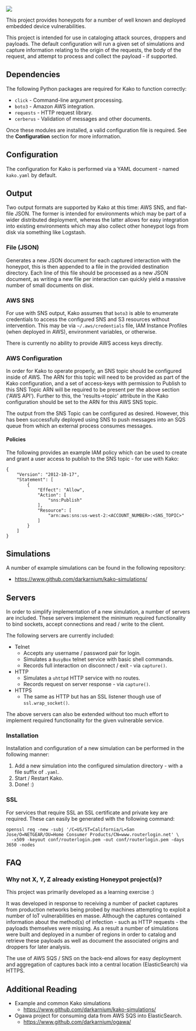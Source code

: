 ![](https://github.com/darkarnium/kako/raw/master/docs/images/kako.png?raw=true)

This project provides honeypots for a number of well known and deployed embedded device vulnerabilities.

This project is intended for use in cataloging attack sources, droppers and payloads. The default configuration will run a given set of simulations and capture information relating to the origin of the requests, the body of the request, and attempt to process and collect the payload - if supported.

## Dependencies

The following Python packages are required for Kako to function correctly:

* `click` - Command-line argument processing.
* `boto3` - Amazon AWS integration.
* `requests` - HTTP request library.
* `cerberus` - Validation of messages and other documents.

Once these modules are installed, a valid configuration file is required. See the **Configuration** section for more information.

## Configuration

The configuration for Kako is performed via a YAML document - named `kako.yaml` by default.

## Output

Two output formats are supported by Kako at this time: AWS SNS, and flat-file JSON. The former is intended for environments which may be part of a wider distributed deployment, whereas the latter allows for easy integration into existing environments which may also collect other honeypot logs from disk via something like Logstash.

### File (JSON)

Generates a new JSON document for each captured interaction with the honeypot, this is then appended to a file in the provided destination directory. Each line of this file should be processed as a new JSON document, as writing a new file per interaction can quickly yield a massive number of small documents on disk.

### AWS SNS

For use with SNS output, Kako assumes that `boto3` is able to enumerate credentials to access the configured SNS and S3 resources without intervention. This may be via `~/.aws/credentials` file, IAM Instance Profiles (when deployed in AWS), environment variables, or otherwise.

There is currently no ability to provide AWS access keys directly.

### AWS Configuration

In order for Kako to operate properly, an SNS topic should be configured inside of AWS. The ARN for this topic will need to be provided as part of the Kako configuration, and a set of access-keys with permission to Publish to this SNS Topic ARN will be required to be present per the above section ('AWS API'). Further to this, the 'results->topic' attribute in the Kako configuration should be set to the ARN for this AWS SNS topic.

The output from the SNS Topic can be configured as desired. However, this has been successfully deployed using SNS to push messages into an SQS queue from which an external process consumes messages.

#### Policies

The following provides an example IAM policy which can be used to create and grant a user access to publish to the SNS topic - for use with Kako:

```
{
    "Version": "2012-10-17",
    "Statement": [
        {
            "Effect": "Allow",
            "Action": [
                "sns:Publish"
            ],
            "Resource": [
                "arn:aws:sns:us-west-2:<ACCOUNT_NUMBER>:<SNS_TOPIC>"
            ]
        }
    ]
}
```

## Simulations

A number of example simulations can be found in the following repository:

* https://www.github.com/darkarnium/kako-simulations/

## Servers

In order to simplify implementation of a new simulation, a number of servers are included. These servers implement the minimum required functionality to bind sockets, accept connections and read / write to the client.

The following servers are currently included:

* Telnet
    * Accepts any username / password pair for login.
    * Simulates a `BusyBox` telnet service with basic shell commands.
    * Records full interaction on disconnect / exit - via `capture()`.
* HTTP
    * Simulates a `uhttpd` HTTP service with no routes.
    * Records request on server response - via `capture()`.
* HTTPS
    * The same as HTTP but has an SSL listener though use of `ssl.wrap_socket()`.

The above servers can also be extended without too much effort to implement required functionality for the given vulnerable service.

### Installation

Installation and configuration of a new simulation can be performed in the following manner:

1. Add a new simulation into the configured simulation directory - with a file suffix of `.yaml`.
2. Start / Restart Kako.
3. Done! :)

### SSL

For services that require SSL an SSL certificate and private key are required. These can easily be generated with the following command:

```
openssl req -new -subj '/C=US/ST=California/L=San Jose/O=NETGEAR/OU=Home Consumer Products/CN=www.routerlogin.net' \
  -x509 -keyout conf/routerlogin.pem -out conf/routerlogin.pem -days 3650 -nodes
```

## FAQ

### Why not X, Y, Z already existing Honeypot project(s)?

This project was primarily developed as a learning exercise :)

It was developed in response to receiving a number of packet captures from production networks being probed by machines attempting to exploit a number of IoT vulnerabilities en masse. Although the captures contained information about the method(s) of infection - such as HTTP requests - the payloads themselves were missing. As a result a number of simulations were built and deployed in a number of regions in order to catalog and retrieve these payloads as well as document the associated origins and droppers for later analysis.

The use of AWS SQS / SNS on the back-end allows for easy deployment and aggregation of captures back into a central location (ElasticSearch) via HTTPS.

## Additional Reading

* Example and common Kako simulations
    * https://www.github.com/darkarnium/kako-simulations/
* Ogawa project for consuming data from AWS SQS into ElasticSearch.
    * https://www.github.com/darkarnium/ogawa/
